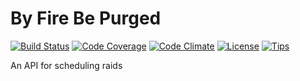 # By Fire Be Purged

[![Build Status](http://img.shields.io/travis/kelsin/byfirebepurged.svg)](https://travis-ci.org/kelsin/byfirebepurged)
[![Code Coverage](http://img.shields.io/codeclimate/coverage/github/kelsin/byfirebepurged.svg)](https://codeclimate.com/github/kelsin/byfirebepurged)
[![Code Climate](http://img.shields.io/codeclimate/github/kelsin/byfirebepurged.svg)](https://codeclimate.com/github/kelsin/byfirebepurged)
[![License](http://img.shields.io/badge/license-MIT-blue.svg)](https://github.com/kelsin/byfirebepurged/blob/master/LICENSE)
[![Tips](https://img.shields.io/gratipay/kelsin.svg)](https://gratipay.com/kelsin/)

An API for scheduling raids
